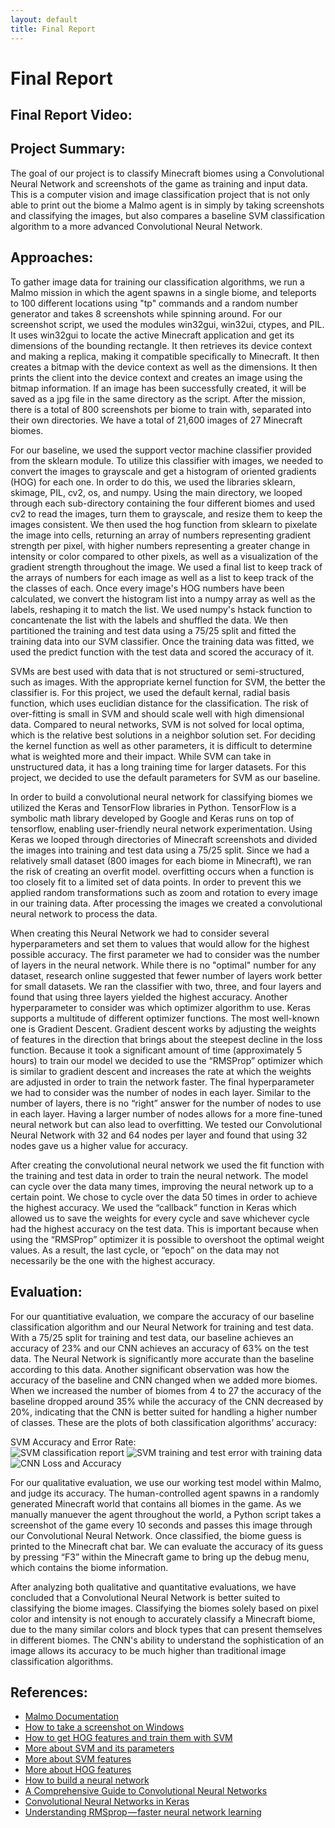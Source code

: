 ```yaml
---
layout: default
title: Final Report
---
```

Final Report
========

## Final Report Video:

## Project Summary:
The goal of our project is to classify Minecraft biomes using a Convolutional Neural Network and screenshots of the game as training and input data. This is a computer vision and image classification project that is not only able to print out the biome a Malmo agent is in simply by taking screenshots and classifying the images, but also compares a baseline SVM classification algorithm to a more advanced Convolutional Neural Network.

## Approaches:
To gather image data for training our classification algorithms, we run a Malmo mission in which the agent spawns in a single biome, and teleports to 100 different locations using "tp" commands and a random number generator and takes 8 screenshots while spinning around. For our screenshot script, we used the modules win32gui, win32ui, ctypes, and PIL. It uses win32gui to locate the active Minecraft application and get its dimensions of the bounding rectangle. It then retrieves its device context and making a replica, making it compatible specifically to Minecraft. It then creates a bitmap with the device context as well as the dimensions. It then prints the client into the device context and creates an image using the bitmap information. If an image has been successfully created, it will be saved as a jpg file in the same directory as the script. After the mission, there is a total of 800 screenshots per biome to train with, separated into their own directories. We have a total of 21,600 images of 27 Minecraft biomes.

For our baseline, we used the support vector machine classifier provided from the sklearn module. To utilize this classifier with images, we needed to convert the images to grayscale and get a histogram of oriented gradients (HOG) for each one. In order to do this, we used the libraries sklearn, skimage, PIL, cv2, os, and numpy. Using the main directory, we looped through each sub-directory containing the four different biomes and used cv2 to read the images, turn them to grayscale, and resize them to keep the images consistent. We then used the hog function from sklearn to pixelate the image into cells, returning an array of numbers representing gradient strength per pixel, with higher numbers representing a greater change in intensity or color compared to other pixels, as well as a visualization of the gradient strength throughout the image. We used a final list to keep track of the arrays of numbers for each image as well as a list to keep track of the the classes of each. Once every image's HOG numbers have been calculated, we convert the histogram list into a numpy array as well as the labels, reshaping it to match the list. We used numpy's hstack function to concantenate the list with the labels and shuffled the data. We then partitioned the training and test data using a 75/25 split and fitted the training data into our SVM classifier. Once the training data was fitted, we used the predict function with the test data and scored the accuracy of it.

SVMs are best used with data that is not structured or semi-structured, such as images. With the appropriate kernel function for SVM, the better the classifier is. For this project, we used the default kernal, radial basis function, which uses euclidian distance for the classification. The risk of over-fitting is small in SVM and should scale well with high dimensional data. Compared to neural networks, SVM is not solved for local optima, which is the relative best solutions in a neighbor solution set. For deciding the kernel function as well as other parameters, it is difficult to determine what is weighted more and their impact. While SVM can take in unstructured data, it has a long training time for larger datasets. For this project, we decided to use the default parameters for SVM as our baseline.

In order to build a convolutional neural network for classifying biomes we utilized the Keras and TensorFlow libraries in Python. TensorFlow is a symbolic math library developed by Google and Keras runs on top of tensorflow, enabling user-friendly neural network experimentation. Using Keras we looped through directories of Minecraft screenshots and divided the images into training and test data using a 75/25 split. Since we had a relatively small dataset (800 images for each biome in Minecraft), we ran the risk of creating an overfit model. overfitting occurs when a function is too closely fit to a limited set of data points. In order to prevent this we applied random transformations such as zoom and rotation to every image in our training data. After processing the images we created a convolutional neural network to process the data. 
 
When creating this Neural Network we had to consider several hyperparameters and set them to values that would allow for the highest possible accuracy. The first parameter we had to consider was the number of layers in the neural network. While there is no "optimal" number for any dataset, research online suggested that fewer number of layers work better for small datasets. We ran the classifier with two, three, and four layers and found that using three layers yielded the highest accuracy. Another hyperparameter to consider was which optimizer algorithm to use. Keras supports a multitude of different optimizer functions. The most well-known one is Gradient Descent. Gradient descent works by adjusting the weights of features in the direction that brings about the steepest decline in the loss function. Because it took a significant amount of time (approximately 5 hours) to train our model we decided to use the “RMSProp” optimizer which is similar to gradient descent and increases the rate at which the weights are adjusted in order to train the network faster. The final hyperparameter we had to consider was the number of nodes in each layer. Similar to the number of layers, there is no “right” answer for the number of nodes to use in each layer. Having a larger number of nodes allows for a more fine-tuned neural network but can also lead to overfitting. We tested our Convolutional Neural Network with 32 and 64 nodes per layer and found that using 32 nodes gave us a higher value for accuracy.
 
After creating the convolutional neural network we used the fit function with the training and test data in order to train the neural network. The model can cycle over the data many times, improving the neural network up to a certain point. We chose to cycle over the data 50 times in order to achieve the highest accuracy. We used the “callback” function in Keras which allowed us to save the weights for every cycle and save whichever cycle had the highest accuracy on the test data. This is important because when using the “RMSProp” optimizer it is possible to overshoot the optimal weight values. As a result, the last cycle, or “epoch” on the data may not necessarily be the one with the highest accuracy. 

## Evaluation:
For our quantitiative evaluation, we compare the accuracy of our baseline classification algorithm and our Neural Network for training and test data. With a 75/25 split for training and test data, our baseline achieves an accuracy of 23% and our CNN achieves an accuracy of 63% on the test data. The Neural Network is significantly more accurate than the baseline according to this data. Another significant observation was how the accuracy of the baseline and CNN changed when we added more biomes. When we increased the number of biomes from 4 to 27 the accuracy of the baseline dropped around 35% while the accuracy of the CNN decreased by 20%, indicating that the CNN is better suited for handling a higher number of classes. These are the plots of both classification algorithms’ accuracy:

SVM Accuracy and Error Rate:  
![](images/SVMclass.png "SVM classification report") 
![](images/SVMupdated.png "SVM training and test error with training data") 
![](images/finalgraph.jpg "CNN Loss and Accuracy")

For our qualitative evaluation, we use our working test model within Malmo, and judge its accuracy. The human-controlled agent spawns in a randomly generated Minecraft world that contains all biomes in the game. As we manually manuever the agent throughout the world, a Python script takes a screenshot of the game every 10 seconds and passes this image through our Convolutional Neural Network. Once classified, the biome guess is printed to the Minecraft chat bar. We can evaluate the accuracy of its guess by pressing “F3” within the Minecraft game to bring up the debug menu, which contains the biome information. 

After analyzing both qualitative and quantitative evaluations, we have concluded that a Convolutional Neural Network is better suited to classifying the biome images. Classifying the biomes solely based on pixel color and intensity is not enough to accurately classify a Minecraft biome, due to the many similar colors and block types that can present themselves in different biomes. The CNN's ability to understand the sophistication of an image allows its accuracy to be much higher than traditional image classification algorithms.

## References:
- [Malmo Documentation](http://microsoft.github.io/malmo/0.30.0/Documentation/index.html)
- [How to take a screenshot on Windows](https://stackoverflow.com/questions/19695214/python-screenshot-of-inactive-window-printwindow-win32gui)
- [How to get HOG features and train them with SVM](https://www.kaggle.com/manikg/training-svm-classifier-with-hog-features)
- [More about SVM and its parameters](https://www.hackerearth.com/blog/developers/simple-tutorial-svm-parameter-tuning-python-r/)
- [More about SVM features](https://medium.com/machine-learning-101/chapter-2-svm-support-vector-machine-theory-f0812effc72)
- [More about HOG features](https://www.learnopencv.com/histogram-of-oriented-gradients/)
- [How to build a neural network](https://towardsdatascience.com/building-a-convolutional-neural-network-cnn-in-keras-329fbbadc5f5)
- [A Comprehensive Guide to Convolutional Neural Networks](https://towardsdatascience.com/a-comprehensive-guide-to-convolutional-neural-networks-the-eli5-way-3bd2b1164a53)
- [Convolutional Neural Networks in Keras](https://towardsdatascience.com/building-a-convolutional-neural-network-cnn-in-keras-329fbbadc5f5)
- [Understanding RMSprop — faster neural network learning](https://towardsdatascience.com/understanding-rmsprop-faster-neural-network-learning-62e116fcf29a)
